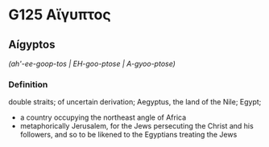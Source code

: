 # G125 Αἴγυπτος

## Aígyptos

_(ah'-ee-goop-tos | EH-goo-ptose | A-gyoo-ptose)_

### Definition

double straits; of uncertain derivation; Aegyptus, the land of the Nile; Egypt; 

- a country occupying the northeast angle of Africa
- metaphorically Jerusalem, for the Jews persecuting the Christ and his followers, and so to be likened to the Egyptians treating the Jews
